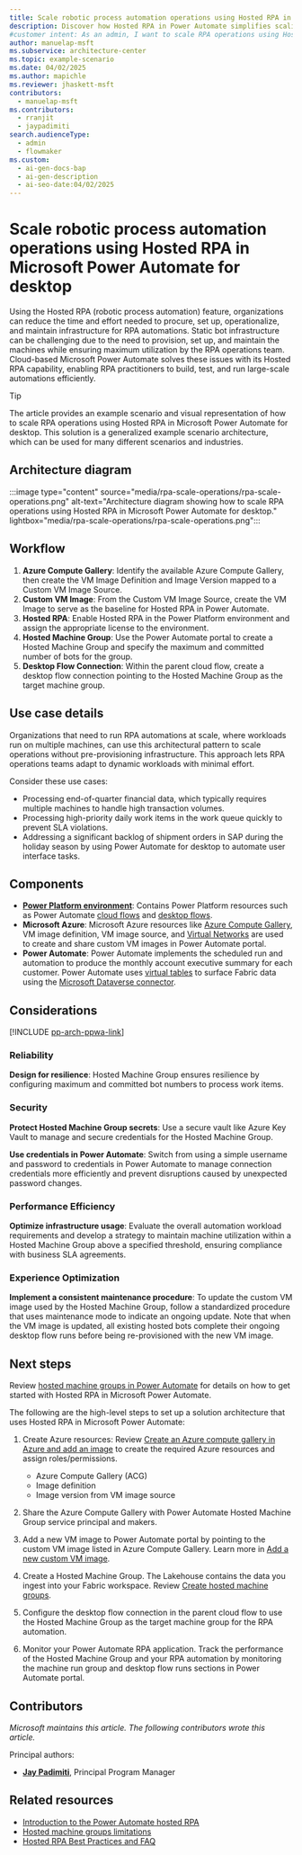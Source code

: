 ```yaml
---
title: ​​Scale robotic process automation operations using Hosted RPA in Microsoft Power Automate for desktop​
description: Discover how Hosted RPA in Power Automate simplifies scaling RPA operations by eliminating static bot infrastructure challenges.
#customer intent: As an admin, I want to scale RPA operations using Hosted RPA in Power Automate so that I can reduce infrastructure management efforts.  
author: manuelap-msft
ms.subservice: architecture-center
ms.topic: example-scenario
ms.date: 04/02/2025
ms.author: mapichle
ms.reviewer: jhaskett-msft
contributors:
  - manuelap-msft
ms.contributors:
  - rranjit
  - jaypadimiti
search.audienceType:
  - admin
  - flowmaker
ms.custom:
  - ai-gen-docs-bap
  - ai-gen-description
  - ai-seo-date:04/02/2025
---
```


# ​​Scale robotic process automation operations using Hosted RPA in Microsoft Power Automate for desktop​ 

Using the Hosted RPA (robotic process automation) feature, organizations can reduce the time and effort needed to procure, set up, operationalize, and maintain infrastructure for RPA automations. Static bot infrastructure can be challenging due to the need to provision, set up, and maintain the machines while ensuring maximum utilization by the RPA operations team. Cloud-based Microsoft Power Automate solves these issues with its Hosted RPA capability, enabling RPA practitioners to build, test, and run large-scale automations efficiently.

> [!TIP]
> The article provides an example scenario and visual representation of how to ​​scale RPA operations using Hosted RPA in Microsoft Power Automate for desktop​. This solution is a generalized example scenario architecture, which can be used for many different scenarios and industries.

## Architecture diagram

:::image type="content" source="media/rpa-scale-operations/rpa-scale-operations.png" alt-text="Architecture diagram showing ​​how to scale RPA operations using Hosted RPA in Microsoft Power Automate for desktop." lightbox="media/rpa-scale-operations/rpa-scale-operations.png":::

<!-- awaiting larger image to be provided -->

## Workflow

1. **Azure Compute Gallery**: Identify the available Azure Compute Gallery, then create the VM Image Definition and Image Version mapped to a Custom VM Image Source.  
1. **Custom VM Image**: From the Custom VM Image Source, create the VM Image to serve as the baseline for Hosted RPA in Power Automate.  
1. **Hosted RPA**: Enable Hosted RPA in the Power Platform environment and assign the appropriate license to the environment.
1. **Hosted Machine Group**: Use the Power Automate portal to create a Hosted Machine Group and specify the maximum and committed number of bots for the group.
1. **Desktop Flow Connection**: Within the parent cloud flow, create a desktop flow connection pointing to the Hosted Machine Group as the target machine group.

## Use case details

Organizations that need to run RPA automations at scale, where workloads run on multiple machines, can use this architectural pattern to scale operations without pre-provisioning infrastructure. This approach lets RPA operations teams adapt to dynamic workloads with minimal effort.  

Consider these use cases:

- Processing end-of-quarter financial data, which typically requires multiple machines to handle high transaction volumes.  
- Processing high-priority daily work items in the work queue quickly to prevent SLA violations.
- Addressing a significant backlog of shipment orders in SAP during the holiday season by using Power Automate for desktop to automate user interface tasks.

## Components

- **[Power Platform environment](/power-platform/admin/environments-overview)**: Contains Power Platform resources such as Power Automate [cloud flows](/power-automate/overview-cloud) and [desktop flows](/power-automate/desktop-flows/introduction).
- **Microsoft Azure**: Microsoft Azure resources like [Azure Compute Gallery](/azure/virtual-machines/azure-compute-gallery), VM image definition, VM image source, and [Virtual Networks](/azure/virtual-network/virtual-networks-overview) are used to create and share custom VM images in Power Automate portal.
- **Power Automate**: Power Automate implements the scheduled run and automation to produce the monthly account executive summary for each customer. Power Automate uses [virtual tables](/power-apps/maker/data-platform/create-edit-virtual-entities) to surface Fabric data using the [Microsoft Dataverse connector](/connectors/commondataserviceforapps/).

## Considerations

[!INCLUDE [pp-arch-ppwa-link](../../includes/pp-arch-ppwa-link.md)]

### Reliability

**Design for resilience**: Hosted Machine Group ensures resilience by configuring maximum and committed bot numbers to process work items.

### Security

**Protect Hosted Machine Group secrets**: Use a secure vault like Azure Key Vault to manage and secure credentials for the Hosted Machine Group.

**Use credentials in Power Automate**: Switch from using a simple username and password to credentials in Power Automate to manage connection credentials more efficiently and prevent disruptions caused by unexpected password changes.

### Performance Efficiency

**Optimize infrastructure usage**: Evaluate the overall automation workload requirements and develop a strategy to maintain machine utilization within a Hosted Machine Group above a specified threshold, ensuring compliance with business SLA agreements.

### Experience Optimization

**Implement a consistent maintenance procedure**: To update the custom VM image used by the Hosted Machine Group, follow a standardized procedure that uses maintenance mode to indicate an ongoing update. Note that when the VM image is updated, all existing hosted bots complete their ongoing desktop flow runs before being re-provisioned with the new VM image.

## Next steps

Review [hosted machine groups in Power Automate](/power-automate/desktop-flows/hosted-machine-groups) for details on how to get started with Hosted RPA in Microsoft Power Automate.

The following are the high-level steps to set up a solution architecture that uses Hosted RPA in Microsoft Power Automate:

1. Create Azure resources: Review [Create an Azure compute gallery in Azure and add an image](/power-automate/desktop-flows/hosted-machine-groups#create-an-azure-compute-gallery-in-azure-and-add-an-image) to create the required Azure resources and assign roles/permissions.
    - Azure Compute Gallery (ACG)
    - Image definition
    - Image version from VM image source 

1. Share the Azure Compute Gallery with Power Automate Hosted Machine Group service principal and makers.

1. Add a new VM image to Power Automate portal by pointing to the custom VM image listed in Azure Compute Gallery. Learn more in [Add a new custom VM image](/power-automate/desktop-flows/hosted-machine-groups#add-a-new-custom-vm-image).

1. Create a Hosted Machine Group. The Lakehouse contains the data you ingest into your Fabric workspace. Review [Create hosted machine groups](/power-automate/desktop-flows/hosted-machine-groups#create-hosted-machine-groups).

1. Configure the desktop flow connection in the parent cloud flow to use the Hosted Machine Group as the target machine group for the RPA automation.

1. Monitor your Power Automate RPA application. Track the performance of the Hosted Machine Group and your RPA automation by monitoring the machine run group and desktop flow runs sections in Power Automate portal.

## Contributors

_Microsoft maintains this article. The following contributors wrote this article._

Principal authors:

- **[Jay Padimiti](https://www.linkedin.com/in/jpadimiti/)**, Principal Program Manager

## Related resources

- [Introduction to the Power Automate hosted RPA](/power-automate/desktop-flows/hosted-rpa-overview)
- [Hosted machine groups limitations](/power-automate/desktop-flows/hosted-machine-groups#hosted-machine-groups-limitations)
- [Hosted RPA Best Practices and FAQ](/power-automate/desktop-flows/hosted-rpa-faq)
